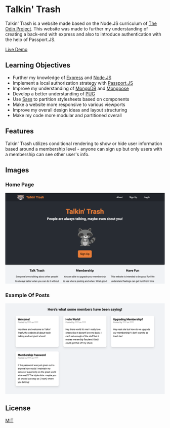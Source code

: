 # Talkin' Trash

Talkin' Trash is a website made based on the Node.JS curriculum of [The Odin Project](https://www.theodinproject.com/home). This website was made to further my understanding of creating a back-end with express and also to introduce authentication with the help of Passport.JS.

[Live Demo](https://talkin-trash.herokuapp.com/)

## Learning Objectives

- Further my knowledge of [Express](https://expressjs.com/) and [Node.JS](https://nodejs.org/en/)
- Implement a local authorization strategy with [Passport.JS](http://www.passportjs.org/)
- Improve my understanding of [MongoDB](https://www.mongodb.com/) and [Mongoose](https://mongoosejs.com/)
- Develop a better understanding of [PUG](https://pugjs.org/api/getting-started.html)
- Use [Sass](https://sass-lang.com/) to partition stylesheets based on components
- Make a website more responsive to various viewports
- Improve my overall design ideas and layout structuring
- Make my code more modular and partitioned overall

## Features

Talkin' Trash utilizes conditional rendering to show or hide user information based around a membership level - anyone can sign up but only users with a membership can see other user's info.

## Images

### Home Page

<img src="./public/images/screenshots/home.png">

### Example Of Posts

<img src="./public/images/screenshots/posts.png">

## License

[MIT](https://choosealicense.com/licenses/mit/)
